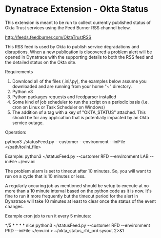 # Dynatrace Extension - Okta Status

This extension is meant to be run to collect currently published status of Okta Trust services using the Feed Burner RSS channel below.

http://feeds.feedburner.com/OktaTrustRSS

This RSS feed is used by Okta to publish service degradations and disruptions.  When a new publication is discovered a problem alert will be opened in Dynatrace with the supporting details to both the RSS feed and the detailed status on the Okta site.

Requirements
1. Download all of the files (.ini/.py), the examples below assume you downloaded and are running from your home "~" directory.
2. Python v3
3. Python packages requests and feedparser installed
4. Some kind of job scheduler to run the script on a periodic basis (i.e. cron on Linux or Task Scheduler on Windows)
5. The addition of a tag with a key of "OKTA_STATUS" attached.  This should be for any application that is potentially impacted by an Okta service outage.

Operation:

  python3 ./statusFeed.py --customer <customer> --environment <environment> --iniFile </path/to/ini_file>
  
  Example: python3 ~/statusFeed.py --customer RFD --environment LAB --iniFile ~/env.ini
  
The problem alarm is set to timeout after 10 minutes.  So, you will want to run on a cycle that is 10 minutes or less.  

A regularly occuring job as mentioned should be setup to execute at no more than a 10 minute interval based on the python code as it is now. It's fine to run it more frequently but the timeout period for the alert in Dynatrace will take 10 minutes at least to clear once the status of the event changes.

Example cron job to run it every 5 minutes:

*/5 * * * * nice python3 ~/statusFeed.py --customer RFD --environment PRD --iniFile ~/env.ini > ~/okta_status_rfd_prd.sysout 2>&1
